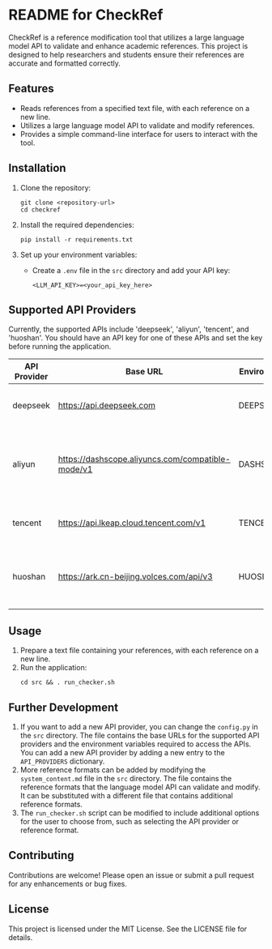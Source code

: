 # README for CheckRef

CheckRef is a reference modification tool that utilizes a large language model API to validate and enhance academic references. This project is designed to help researchers and students ensure their references are accurate and formatted correctly.

## Features

- Reads references from a specified text file, with each reference on a new line.
- Utilizes a large language model API to validate and modify references.
- Provides a simple command-line interface for users to interact with the tool.

## Installation

1. Clone the repository:
   ```
   git clone <repository-url>
   cd checkref
   ```

2. Install the required dependencies:
   ```
   pip install -r requirements.txt
   ```

3. Set up your environment variables:
   - Create a `.env` file in the `src` directory and add your API key:
     ```
     <LLM_API_KEY>=<your_api_key_here>
     ```

## Supported API Providers
   Currently, the supported APIs include 'deepseek', 'aliyun', 'tencent', and 'huoshan'. You should have an API key for one of these APIs and set the key before running the application.

| API Provider | Base URL | Environment Variable | Available Models |
|-------------|----------|---------------------|-----------------|
| deepseek | https://api.deepseek.com | DEEPSEEK_API_KEY | deepseek-chat, deepseek-reasoning |
| aliyun | https://dashscope.aliyuncs.com/compatible-mode/v1 | DASHSCOPE_API_KEY | deepseek-r1, deepseek-v3, qwen-max, qwen-turbo |
| tencent | https://api.lkeap.cloud.tencent.com/v1 | TENCENT_API_KEY | deepseek-r1, deepseek-v3 |
| huoshan | https://ark.cn-beijing.volces.com/api/v3 | HUOSHAN_API_KEY | deepseek-r1-250120, deepseek-v3-241226 |

## Usage

1. Prepare a text file containing your references, with each reference on a new line.
2. Run the application:
   ```
   cd src && . run_checker.sh
   ```

## Further Development
1. If you want to add a new API provider, you can change the `config.py` in the `src` directory. The file contains the base URLs for the supported API providers and the environment variables required to access the APIs. You can add a new API provider by adding a new entry to the `API_PROVIDERS` dictionary.
2. More reference formats can be added by modifying the `system_content.md` file in the `src` directory. The file contains the reference formats that the language model API can validate and modify. It can be substituted with a different file that contains additional reference formats.
3. The `run_checker.sh` script can be modified to include additional options for the user to choose from, such as selecting the API provider or reference format.

## Contributing

Contributions are welcome! Please open an issue or submit a pull request for any enhancements or bug fixes.

## License

This project is licensed under the MIT License. See the LICENSE file for details.
